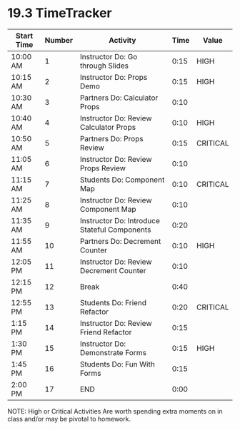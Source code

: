 # 19.3 TimeTracker

| Start Time | Number | Activity                                                        | Time | Value    |
| ---------- | ------ | --------------------------------------------------------------- | ---- | -------- |
| 10:00 AM   | 1      | Instructor Do: Go through Slides                                | 0:15 | HIGH     |
| 10:15 AM   | 2      | Instructor Do: Props Demo                                       | 0:15 | HIGH     |
| 10:30 AM   | 3      | Partners Do: Calculator Props                                   | 0:10 |          |
| 10:40 AM   | 4      | Instructor Do: Review Calculator Props                          | 0:10 | HIGH     |
| 10:50 AM   | 5      | Partners Do: Props Review                                       | 0:15 | CRITICAL |
| 11:05 AM   | 6      | Instructor Do: Review Props Review                              | 0:10 |          |
| 11:15 AM   | 7      | Students Do: Component Map                                      | 0:10 | CRITICAL |
| 11:25 AM   | 8      | Instructor Do: Review Component Map                             | 0:10 |          |
| 11:35 AM   | 9      | Instructor Do: Introduce Stateful Components                    | 0:20 |          |
| 11:55 AM   | 10     | Partners Do: Decrement Counter                                  | 0:10 | HIGH     |
| 12:05 PM   | 11     | Instructor Do: Review Decrement Counter                         | 0:10 |          |
| 12:15 PM   | 12     | Break                                                           | 0:40 |          |
| 12:55 PM   | 13     | Students Do: Friend Refactor                                    | 0:20 | CRITICAL |
| 1:15 PM    | 14     | Instructor Do: Review Friend Refactor                           | 0:15 |          |
| 1:30 PM    | 15     | Instructor Do: Demonstrate Forms                                | 0:15 | HIGH     |
| 1:45 PM    | 16     | Students Do: Fun With Forms                                     | 0:15 |          |
| 2:00 PM    | 17     | END                                                             | 0:00 |          |

NOTE: High or Critical Activities Are worth spending extra moments on in class and/or may be pivotal to homework.
